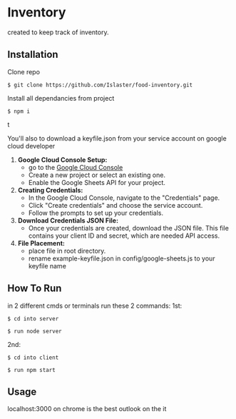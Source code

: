 # Inventory

created to keep track of inventory.


## Installation
Clone repo
```console
$ git clone https://github.com/Islaster/food-inventory.git
```
Install all dependancies from project
```console
$ npm i
```
t

You'll also to download a keyfile.json from your service account on google cloud developer

1. **Google Cloud Console Setup:**
    - go to the [Google Cloud Console](https://console.cloud.google.com/)
    - Create a new project or select an existing one.
    - Enable the Google Sheets API for your project.
2. **Creating Credentials:**
    - In the Google Cloud Console, navigate to the "Credentials" page.
    - Click "Create credentials" and choose the service account.
    - Follow the prompts to set up your credentials.
3. **Download Credentials JSON File:**
    - Once your credentials are created, download the JSON file. This file contains your client ID and secret, which are needed API access.
4. **File Placement:**
    - place file in root directory.
    - rename example-keyfile.json in config/google-sheets.js to your keyfile name
## How To Run
in 2 different cmds or terminals run these 2 commands:
1st:
```console
$ cd into server
```
```console
$ run node server
```
2nd:
```console
$ cd into client
```
```console
$ run npm start
```
## Usage
localhost:3000 on chrome is the best outlook on the it
